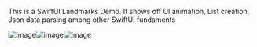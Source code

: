 This is a SwiftUI Landmarks Demo. It shows off UI animation, List creation, Json data parsing among other SwiftUI fundaments

![image](https://github.com/user-attachments/assets/4271f72c-8dc5-4e24-8181-018a6b896412)![image](https://github.com/user-attachments/assets/739b5090-f5cd-41ec-b6f7-83b7d05ecf2b)![image](https://github.com/user-attachments/assets/9114c89b-ecb7-4e7e-bd43-f74532192012)


